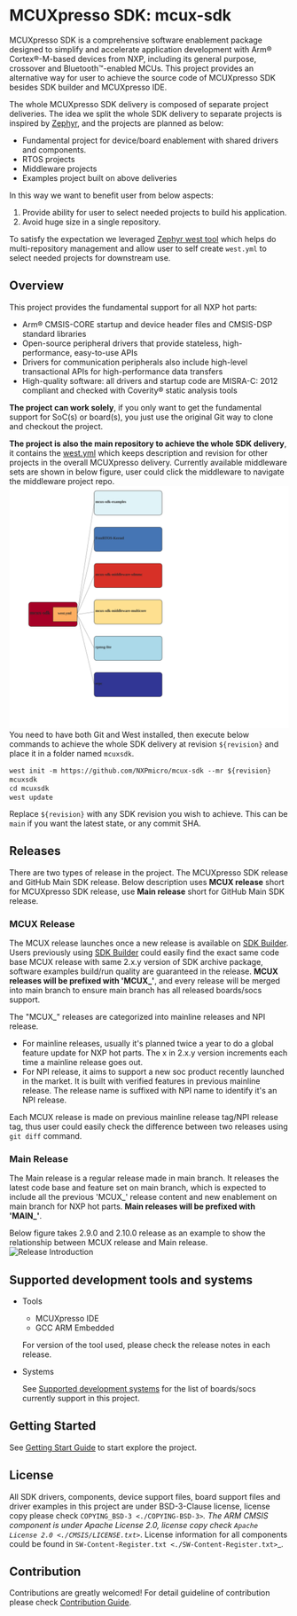 # MCUXpresso SDK: mcux-sdk
MCUXpresso SDK is a comprehensive software enablement package designed to simplify and accelerate application development with Arm® Cortex®-M-based devices from NXP, including its general purpose, crossover and Bluetooth™-enabled MCUs. This project provides an alternative way for user to achieve the source code of MCUXpresso SDK besides SDK builder and MCUXpresso IDE.

The whole MCUXpresso SDK delivery is composed of separate project deliveries. The idea we split the whole SDK delivery to separate projects is inspired by [Zephyr](https://github.com/zephyrproject-rtos/zephyr), and the projects are planned as below:
* Fundamental project for device/board enablement with shared drivers and components.
* RTOS projects
* Middleware projects
* Examples project built on above deliveries

In this way we want to benefit user from below aspects:
1. Provide ability for user to select needed projects to build his application.
2. Avoid huge size in a single repository.

To satisfy the expectation we leveraged [Zephyr west tool](https://docs.zephyrproject.org/latest/guides/west/index.html) which helps do multi-repository management and allow user to self create ```west.yml``` to select needed projects for downstream use. 

## Overview
This project provides the fundamental support for all NXP hot parts:

* Arm® CMSIS-CORE startup and device header files and CMSIS-DSP standard libraries
* Open-source peripheral drivers that provide stateless, high-performance, easy-to-use APIs
* Drivers for communication peripherals also include high-level transactional APIs for high-performance data transfers 
* High-quality software: all drivers and startup code are MISRA-C: 2012 compliant and checked with Coverity® static analysis tools

**The project can work solely**, if you only want to get the fundamental support for SoC(s) or board(s), you just use the original Git way to clone and checkout the project.

**The project is also the main repository to achieve the whole SDK delivery**, it contains the [west.yml](https://github.com/NXPmicro/mcux-sdk/blob/main/west.yml) which keeps description and revision for other projects in the overall MCUXpresso delivery. Currently available middleware sets are shown in below figure, user could click the middleware to navigate the middleware project repo.
[![MCUXSDK Graph](docs/sdk_graph.svg)](https://htmlpreview.github.io/?https://github.com/NXPmicro/mcux-sdk/blob/main/docs/sdk_graph.html)
You need to have both Git and West installed, then execute below commands to achieve the whole SDK delivery at revision ```${revision}``` and place it in a folder named ```mcuxsdk```. 
```
west init -m https://github.com/NXPmicro/mcux-sdk --mr ${revision} mcuxsdk
cd mcuxsdk
west update
```
Replace ```${revision}``` with any SDK revision you wish to achieve. This can be ```main``` if you want the latest state, or any commit SHA. 

## Releases

There are two types of release in the project. The MCUXpresso SDK release and GitHub Main SDK release. Below description uses **MCUX release** short for MCUXpresso SDK release, use **Main release** short for GitHub Main SDK release.

### MCUX Release
The MCUX release launches once a new release is available on [SDK Builder](http://mcuxpresso.nxp.com/). Users previously using [SDK Builder](http://mcuxpresso.nxp.com/) could easily find the exact same code base MCUX release with same 2.x.y version of SDK archive package, software examples build/run quality are guaranteed in the release. **MCUX releases will be prefixed with 'MCUX_'**, and every release will be merged into main branch to ensure main branch has all released boards/socs support. 

The "MCUX_" releases are categorized into mainline releases and NPI release.
* For mainline releases, usually it's planned twice a year to do a global feature update for NXP hot parts. The x in 2.x.y version increments each time a mainline release goes out. 
* For NPI release, it aims to support a new soc product recently launched in the market. It is built with verified features in previous mainline release. The release name is suffixed with NPI name to identify it's an NPI release.

Each MCUX release is made on previous mainline release tag/NPI release tag, thus user could easily check the difference between two releases using ````git diff```` command.

### Main Release
The Main release is a regular release made in main branch. It releases the latest code base and feature set on main branch, which is expected to include all the previous 'MCUX_' release content and new enablement on main branch for NXP hot parts. **Main releases will be prefixed with 'MAIN_'**.

Below figure takes 2.9.0 and 2.10.0 release as an example to show the relationship between MCUX release and Main release.
![Release Introduction](docs/Getting_Started/images/github_release_introduction.png)

## Supported development tools and systems
* Tools
    * MCUXpresso IDE
    * GCC ARM Embedded

    For version of the tool used, please check the release notes in each release.
* Systems

    See [Supported development systems](docs/supported_development_systems.md) for the list of boards/socs currently support in this project.

## Getting Started
See [Getting Start Guide](docs/Getting_Started.md) to start explore the project.

## License
All SDK drivers, components, device support files, board support files and driver examples in this project are under BSD-3-Clause license, license copy please check `COPYING_BSD-3 <./COPYING-BSD-3>`_. The ARM CMSIS component is under Apache License 2.0, license copy check `Apache License 2.0 <./CMSIS/LICENSE.txt>`_. License information for all components could be found in `SW-Content-Register.txt <./SW-Content-Register.txt>`_.

## Contribution
Contributions are greatly welcomed! For detail guideline of contribution please check [Contribution Guide](CONTRIBUTING.md).

